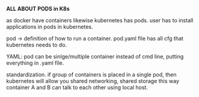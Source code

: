 **ALL ABOUT PODS in K8s**

as docker have containers likewise kubernetes has pods.
user has to install applications in pods in kubernetes.

pod -> definition of how to run a container.
pod.yaml file has all cfg that kubernetes needs to do.

YAML:
pod can be sinlge/multiple container
instead of cmd line, putting everything in .yaml file.

standardization.
if group of containers is placed in a single pod, then kubernetes will allow you shared networking, shared storage
this way container A and B can talk to each other using local host.
